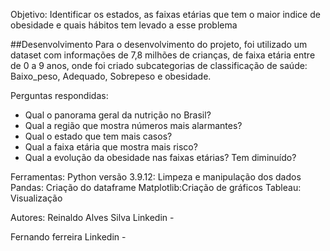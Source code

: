 
Objetivo: Identificar os estados, as faixas etárias que tem o maior indice de obesidade e quais hábitos tem levado a esse problema

##Desenvolvimento
Para o desenvolvimento do projeto, foi utilizado um dataset com informações de 7,8 milhões de crianças, de faixa etária entre de 0 a 9 anos, onde foi criado subcategorias de classificação de saúde: Baixo_peso, Adequado, Sobrepeso e obesidade.

Perguntas respondidas:
- Qual o panorama geral da nutrição no Brasil?
- Qual a região que mostra números mais alarmantes?
- Qual o estado que tem mais casos?
- Qual a faixa etária que mostra mais risco?
- Qual a evolução da obesidade nas faixas etárias? Tem diminuído?

Ferramentas: 
Python versão 3.9.12: Limpeza e manipulação dos dados
Pandas: Criação do dataframe
Matplotlib:Criação de gráficos 
Tableau: Visualização 
 
Autores:
Reinaldo Alves Silva
Linkedin - 



Fernando ferreira
Linkedin - 
